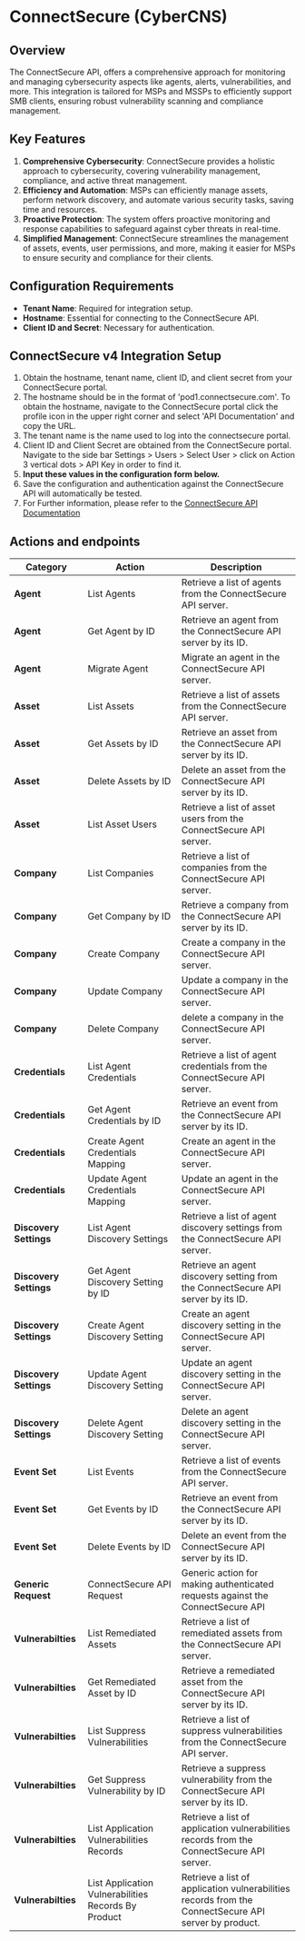 # ConnectSecure (CyberCNS)

## **Overview**

The ConnectSecure API, offers a comprehensive approach for monitoring and managing cybersecurity aspects like agents, alerts, vulnerabilities, and more. This integration is tailored for MSPs and MSSPs to efficiently support SMB clients, ensuring robust vulnerability scanning and compliance management.

## Key Features

1. **Comprehensive Cybersecurity**: ConnectSecure provides a holistic approach to cybersecurity, covering vulnerability management, compliance, and active threat management.
2. **Efficiency and Automation**: MSPs can efficiently manage assets, perform network discovery, and automate various security tasks, saving time and resources.
3. **Proactive Protection**: The system offers proactive monitoring and response capabilities to safeguard against cyber threats in real-time.
4. **Simplified Management**: ConnectSecure streamlines the management of assets, events, user permissions, and more, making it easier for MSPs to ensure security and compliance for their clients.

## **Configuration Requirements**

* **Tenant Name**: Required for integration setup.
* **Hostname**: Essential for connecting to the ConnectSecure API.
* **Client ID and Secret**: Necessary for authentication.

## ConnectSecure v4 Integration Setup

1. Obtain the hostname, tenant name, client ID, and client secret from your ConnectSecure portal.
2. The hostname should be in the format of 'pod1.connectsecure.com'. To obtain the hostname, navigate to the ConnectSecure portal click the profile icon in the upper right corner and select 'API Documentation' and copy the URL.
3. The tenant name is the name used to log into the connectsecure portal.
4. Client ID and Client Secret are obtained from the ConnectSecure portal. Navigate to the side bar Settings > Users > Select User > click on Action 3 vertical dots > API Key in order to find it.
5. **Input these values in the configuration form below.**
6. Save the configuration and authentication against the ConnectSecure API will automatically be tested.
7. For Further information, please refer to the [ConnectSecure API Documentation](https://cybercns.atlassian.net/wiki/spaces/CVB/pages/2128314664/V4+API+Information)



## Actions and endpoints

| Category               | Action                                              | Description                                                                                          |
| ---------------------- | --------------------------------------------------- | ---------------------------------------------------------------------------------------------------- |
| **Agent**              | List Agents                                         | Retrieve a list of agents from the ConnectSecure API server.                                         |
| **Agent**              | Get Agent by ID                                     | Retrieve an agent from the ConnectSecure API server by its ID.                                       |
| **Agent**              | Migrate Agent                                       | Migrate an agent in the ConnectSecure API server.                                                    |
| **Asset**              | List Assets                                         | Retrieve a list of assets from the ConnectSecure API server.                                         |
| **Asset**              | Get Assets by ID                                    | Retrieve an asset from the ConnectSecure API server by its ID.                                       |
| **Asset**              | Delete Assets by ID                                 | Delete an asset from the ConnectSecure API server by its ID.                                         |
| **Asset**              | List Asset Users                                    | Retrieve a list of asset users from the ConnectSecure API server.                                    |
| **Company**            | List Companies                                      | Retrieve a list of companies from the ConnectSecure API server.                                      |
| **Company**            | Get Company by ID                                   | Retrieve a company from the ConnectSecure API server by its ID.                                      |
| **Company**            | Create Company                                      | Create a company in the ConnectSecure API server.                                                    |
| **Company**            | Update Company                                      | Update a company in the ConnectSecure API server.                                                    |
| **Company**            | Delete Company                                      | delete a company in the ConnectSecure API server.                                                    |
| **Credentials**        | List Agent Credentials                              | Retrieve a list of agent credentials from the ConnectSecure API server.                              |
| **Credentials**        | Get Agent Credentials by ID                         | Retrieve an event from the ConnectSecure API server by its ID.                                       |
| **Credentials**        | Create Agent Credentials Mapping                    | Create an agent in the ConnectSecure API server.                                                     |
| **Credentials**        | Update Agent Credentials Mapping                    | Update an agent in the ConnectSecure API server.                                                     |
| **Discovery Settings** | List Agent Discovery Settings                       | Retrieve a list of agent discovery settings from the ConnectSecure API server.                       |
| **Discovery Settings** | Get Agent Discovery Setting by ID                   | Retrieve an agent discovery setting from the ConnectSecure API server by its ID.                     |
| **Discovery Settings** | Create Agent Discovery Setting                      | Create an agent discovery setting in the ConnectSecure API server.                                   |
| **Discovery Settings** | Update Agent Discovery Setting                      | Update an agent discovery setting in the ConnectSecure API server.                                   |
| **Discovery Settings** | Delete Agent Discovery Setting                      | Delete an agent discovery setting in the ConnectSecure API server.                                   |
| **Event Set**          | List Events                                         | Retrieve a list of events from the ConnectSecure API server.                                         |
| **Event Set**          | Get Events by ID                                    | Retrieve an event from the ConnectSecure API server by its ID.                                       |
| **Event Set**          | Delete Events by ID                                 | Delete an event from the ConnectSecure API server by its ID.                                         |
| **Generic Request**    | ConnectSecure API Request                           | Generic action for making authenticated requests against the ConnectSecure API                       |
| **Vulnerabilties**     | List Remediated Assets                              | Retrieve a list of remediated assets from the ConnectSecure API server.                              |
| **Vulnerabilties**     | Get Remediated Asset by ID                          | Retrieve a remediated asset from the ConnectSecure API server by its ID.                             |
| **Vulnerabilties**     | List Suppress Vulnerabilities                       | Retrieve a list of suppress vulnerabilities from the ConnectSecure API server.                       |
| **Vulnerabilties**     | Get Suppress Vulnerability by ID                    | Retrieve a suppress vulnerability from the ConnectSecure API server by its ID.                       |
| **Vulnerabilties**     | List Application Vulnerabilities Records            | Retrieve a list of application vulnerabilities records from the ConnectSecure API server.            |
| **Vulnerabilties**     | List Application Vulnerabilities Records By Product | Retrieve a list of application vulnerabilities records from the ConnectSecure API server by product. |
